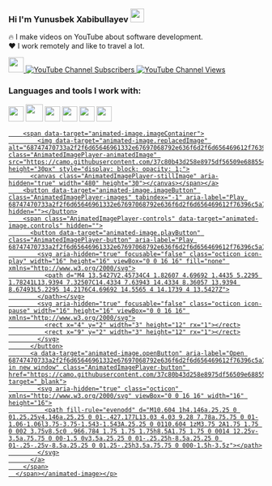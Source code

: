 ### Hi I'm Yunusbek Xabibullayev <img src="https://media.giphy.com/media/hvRJCLFzcasrR4ia7z/giphy.gif" width="27px">

🔥 I make videos on YouTube about software development.<br />
❤️ I work remotely and like to travel a lot.

<a href="https://www.youtube.com/@Yunusjon_vlogs/videos" rel="nofollow">
    <img src="https://camo.githubusercontent.com/508aaf5f8583bd1a8e080f224b9cde5a017554eae8b5c318d936a6188f3c3c74/68747470733a2f2f7777772e6672656569636f6e73706e672e636f6d2f7468756d62732f796f75747562652d6c6f676f2d706e672f68642d796f75747562652d6c6f676f2d706e672d7472616e73706172656e742d6261636b67726f756e642d32302e706e67" width="30px" data-canonical-src="https://www.freeiconspng.com/thumbs/youtube-logo-png/hd-youtube-logo-png-transparent-background-20.png" style="max-width: 100%;">
    <img alt="YouTube Channel Subscribers" src="https://camo.githubusercontent.com/8562105fdc8ee39c44f5203b53d3a96b776a5e8f4f78dd704c4762969ab555bf/68747470733a2f2f696d672e736869656c64732e696f2f796f75747562652f6368616e6e656c2f73756273637269626572732f554331496a6749394966356861335967735f3167536b76773f7374796c653d666f722d7468652d6261646765" data-canonical-src="https://img.shields.io/youtube/channel/subscribers/UC1IjgI9If5ha3Ygs_1gSkvw?style=for-the-badge" style="max-width: 100%;">
    <img alt="YouTube Channel Views" src="https://camo.githubusercontent.com/631c93c4d4b89706a5f9af20b57742fb739630e4ce24fc8e60cec182808cf7ae/68747470733a2f2f696d672e736869656c64732e696f2f796f75747562652f6368616e6e656c2f76696577732f554331496a6749394966356861335967735f3167536b76773f7374796c653d666f722d7468652d6261646765" data-canonical-src="https://img.shields.io/youtube/channel/views/UC1IjgI9If5ha3Ygs_1gSkvw?style=for-the-badge" style="max-width: 100%;">
</a>

<br />

### Languages and tools I work with:

<p dir="auto"><code><a target="_blank" rel="noopener noreferrer nofollow" href="https://camo.githubusercontent.com/3d40cb2db7ec7ab11eba4a2c48287088798254ba01deee1a9d45e3903e84dfdc/68747470733a2f2f63646e2d69636f6e732d706e672e666c617469636f6e2e636f6d2f3531322f3733322f3733323231322e706e67"><img src="https://camo.githubusercontent.com/3d40cb2db7ec7ab11eba4a2c48287088798254ba01deee1a9d45e3903e84dfdc/68747470733a2f2f63646e2d69636f6e732d706e672e666c617469636f6e2e636f6d2f3531322f3733322f3733323231322e706e67" width="30px" data-canonical-src="https://cdn-icons-png.flaticon.com/512/732/732212.png" style="max-width: 100%;"></a></code>
<code><a target="_blank" rel="noopener noreferrer nofollow" href="https://camo.githubusercontent.com/ab76cf33c1f19fa8ee8c301d48da09dbaf18d71e43dcb958d4ffb3e97a91d3e8/68747470733a2f2f63646e2e66726565626965737570706c792e636f6d2f6c6f676f732f6c617267652f32782f637373332d6c6f676f2d706e672d7472616e73706172656e742e706e67"><img src="https://camo.githubusercontent.com/ab76cf33c1f19fa8ee8c301d48da09dbaf18d71e43dcb958d4ffb3e97a91d3e8/68747470733a2f2f63646e2e66726565626965737570706c792e636f6d2f6c6f676f732f6c617267652f32782f637373332d6c6f676f2d706e672d7472616e73706172656e742e706e67" width="34px" data-canonical-src="https://cdn.freebiesupply.com/logos/large/2x/css3-logo-png-transparent.png" style="max-width: 100%;"></a></code>
<code><a target="_blank" rel="noopener noreferrer nofollow" href="https://camo.githubusercontent.com/5a3e9f617a51fa1e3885992f840d4f1097e188a6686338232c5958e380df554e/68747470733a2f2f63646e2d69636f6e732d706e672e666c617469636f6e2e636f6d2f3531322f353936382f353936383637322e706e67"><img src="https://camo.githubusercontent.com/5a3e9f617a51fa1e3885992f840d4f1097e188a6686338232c5958e380df554e/68747470733a2f2f63646e2d69636f6e732d706e672e666c617469636f6e2e636f6d2f3531322f353936382f353936383637322e706e67" width="30px" data-canonical-src="https://cdn-icons-png.flaticon.com/512/5968/5968672.png" style="max-width: 100%;"></a></code>
<code><a target="_blank" rel="noopener noreferrer nofollow" href="https://camo.githubusercontent.com/f6a7502e8bc3bb9c391cf2a343e213b6edea3c27e91cc4cd50663f5017efa5eb/68747470733a2f2f63646e2e66726565626965737570706c792e636f6d2f6c6f676f732f7468756d62732f32782f736173732d312d6c6f676f2e706e67"><img src="https://camo.githubusercontent.com/f6a7502e8bc3bb9c391cf2a343e213b6edea3c27e91cc4cd50663f5017efa5eb/68747470733a2f2f63646e2e66726565626965737570706c792e636f6d2f6c6f676f732f7468756d62732f32782f736173732d312d6c6f676f2e706e67" width="30px" data-canonical-src="https://cdn.freebiesupply.com/logos/thumbs/2x/sass-1-logo.png" style="max-width: 100%;"></a></code>
<code><a target="_blank" rel="noopener noreferrer nofollow" href="https://camo.githubusercontent.com/31e362bc613a4ce15d2295956a553073d280600ac3394d63eab7433161868d94/68747470733a2f2f6272616e64736c6f676f732e636f6d2f77702d636f6e74656e742f75706c6f6164732f696d616765732f6c617267652f6a6176617363726970742d6c6f676f2e706e67"><img src="https://camo.githubusercontent.com/31e362bc613a4ce15d2295956a553073d280600ac3394d63eab7433161868d94/68747470733a2f2f6272616e64736c6f676f732e636f6d2f77702d636f6e74656e742f75706c6f6164732f696d616765732f6c617267652f6a6176617363726970742d6c6f676f2e706e67" width="30px" data-canonical-src="https://brandslogos.com/wp-content/uploads/images/large/javascript-logo.png" style="max-width: 100%;"></a></code>
<code><a target="_blank" rel="noopener noreferrer nofollow" href="https://camo.githubusercontent.com/6016f51f1384c0116689b0612005cc9437f8bec77673199ceec8b71bbed7435c/68747470733a2f2f7365656b6c6f676f2e636f6d2f696d616765732f562f7675656a732d6c6f676f2d313744353836423538372d7365656b6c6f676f2e636f6d2e706e67"><img src="https://camo.githubusercontent.com/6016f51f1384c0116689b0612005cc9437f8bec77673199ceec8b71bbed7435c/68747470733a2f2f7365656b6c6f676f2e636f6d2f696d616765732f562f7675656a732d6c6f676f2d313744353836423538372d7365656b6c6f676f2e636f6d2e706e67" width="30px" data-canonical-src="https://seeklogo.com/images/V/vuejs-logo-17D586B587-seeklogo.com.png" style="max-width: 100%;"></a></code>
<animated-image data-catalyst=""><a target="_blank" rel="noopener noreferrer nofollow" href="https://camo.githubusercontent.com/37c80b43d258e8975df56509e68855434c963fab99b0b0f9c14621ec91325910/68747470733a2f2f6d65646961332e67697068792e636f6d2f6d656469612f76396c5a79306430413172703371673366662f67697068792e6769663f6369643d65636630356534376a716b6979736a68316e6b743432306e6776393339726d34616669756a62336f356d6c773233706c2665703d76315f737469636b6572735f736561726368267269643d67697068792e6769662663743d73" data-target="animated-image.originalLink" hidden=""><img src="https://camo.githubusercontent.com/37c80b43d258e8975df56509e68855434c963fab99b0b0f9c14621ec91325910/68747470733a2f2f6d65646961332e67697068792e636f6d2f6d656469612f76396c5a79306430413172703371673366662f67697068792e6769663f6369643d65636630356534376a716b6979736a68316e6b743432306e6776393339726d34616669756a62336f356d6c773233706c2665703d76315f737469636b6572735f736561726368267269643d67697068792e6769662663743d73" height="30px" data-canonical-src="https://media3.giphy.com/media/v9lZy0d0A1rp3qg3ff/giphy.gif?cid=ecf05e47jqkiysjh1nkt420ngv939rm4afiujb3o5mlw23pl&amp;ep=v1_stickers_search&amp;rid=giphy.gif&amp;ct=s" style="max-width: 100%; display: none;" data-target="animated-image.originalImage" hidden=""></a>
      <span class="AnimatedImagePlayer enabled" data-target="animated-image.player">
        <a data-target="animated-image.replacedLink" class="AnimatedImagePlayer-images" href="https://camo.githubusercontent.com/37c80b43d258e8975df56509e68855434c963fab99b0b0f9c14621ec91325910/68747470733a2f2f6d65646961332e67697068792e636f6d2f6d656469612f76396c5a79306430413172703371673366662f67697068792e6769663f6369643d65636630356534376a716b6979736a68316e6b743432306e6776393339726d34616669756a62336f356d6c773233706c2665703d76315f737469636b6572735f736561726368267269643d67697068792e6769662663743d73" target="_blank">
          
        <span data-target="animated-image.imageContainer">
            <img data-target="animated-image.replacedImage" alt="68747470733a2f2f6d65646961332e67697068792e636f6d2f6d656469612f76396c5a79306430413172703371673366662f67697068792e6769663f6369643d65636630356534376a716b6979736a68316e6b743432306e6776393339726d34616669756a62336f356d6c773233706c2665703d76315f737469636b6572735f736561726368267269643d67697068792e6769662663743d73" class="AnimatedImagePlayer-animatedImage" src="https://camo.githubusercontent.com/37c80b43d258e8975df56509e68855434c963fab99b0b0f9c14621ec91325910/68747470733a2f2f6d65646961332e67697068792e636f6d2f6d656469612f76396c5a79306430413172703371673366662f67697068792e6769663f6369643d65636630356534376a716b6979736a68316e6b743432306e6776393339726d34616669756a62336f356d6c773233706c2665703d76315f737469636b6572735f736561726368267269643d67697068792e6769662663743d73" height="30px" style="display: block; opacity: 1;">
          <canvas class="AnimatedImagePlayer-stillImage" aria-hidden="true" width="480" height="30"></canvas></span></a>
        <button data-target="animated-image.imageButton" class="AnimatedImagePlayer-images" tabindex="-1" aria-label="Play 68747470733a2f2f6d65646961332e67697068792e636f6d2f6d656469612f76396c5a79306430413172703371673366662f67697068792e6769663f6369643d65636630356534376a716b6979736a68316e6b743432306e6776393339726d34616669756a62336f356d6c773233706c2665703d76315f737469636b6572735f736561726368267269643d67697068792e6769662663743d73" hidden=""></button>
        <span class="AnimatedImagePlayer-controls" data-target="animated-image.controls" hidden="">
          <button data-target="animated-image.playButton" class="AnimatedImagePlayer-button" aria-label="Play 68747470733a2f2f6d65646961332e67697068792e636f6d2f6d656469612f76396c5a79306430413172703371673366662f67697068792e6769663f6369643d65636630356534376a716b6979736a68316e6b743432306e6776393339726d34616669756a62336f356d6c773233706c2665703d76315f737469636b6572735f736561726368267269643d67697068792e6769662663743d73">
            <svg aria-hidden="true" focusable="false" class="octicon icon-play" width="16" height="16" viewBox="0 0 16 16" fill="none" xmlns="http://www.w3.org/2000/svg">
              <path d="M4 13.5427V2.45734C4 1.82607 4.69692 1.4435 5.2295 1.78241L13.9394 7.32507C14.4334 7.63943 14.4334 8.36057 13.9394 8.67493L5.2295 14.2176C4.69692 14.5565 4 14.1739 4 13.5427Z">
            </path></svg>
            <svg aria-hidden="true" focusable="false" class="octicon icon-pause" width="16" height="16" viewBox="0 0 16 16" xmlns="http://www.w3.org/2000/svg">
              <rect x="4" y="2" width="3" height="12" rx="1"></rect>
              <rect x="9" y="2" width="3" height="12" rx="1"></rect>
            </svg>
          </button>
          <a data-target="animated-image.openButton" aria-label="Open 68747470733a2f2f6d65646961332e67697068792e636f6d2f6d656469612f76396c5a79306430413172703371673366662f67697068792e6769663f6369643d65636630356534376a716b6979736a68316e6b743432306e6776393339726d34616669756a62336f356d6c773233706c2665703d76315f737469636b6572735f736561726368267269643d67697068792e6769662663743d73 in new window" class="AnimatedImagePlayer-button" href="https://camo.githubusercontent.com/37c80b43d258e8975df56509e68855434c963fab99b0b0f9c14621ec91325910/68747470733a2f2f6d65646961332e67697068792e636f6d2f6d656469612f76396c5a79306430413172703371673366662f67697068792e6769663f6369643d65636630356534376a716b6979736a68316e6b743432306e6776393339726d34616669756a62336f356d6c773233706c2665703d76315f737469636b6572735f736561726368267269643d67697068792e6769662663743d73" target="_blank">
            <svg aria-hidden="true" class="octicon" xmlns="http://www.w3.org/2000/svg" viewBox="0 0 16 16" width="16" height="16">
              <path fill-rule="evenodd" d="M10.604 1h4.146a.25.25 0 01.25.25v4.146a.25.25 0 01-.427.177L13.03 4.03 9.28 7.78a.75.75 0 01-1.06-1.06l3.75-3.75-1.543-1.543A.25.25 0 0110.604 1zM3.75 2A1.75 1.75 0 002 3.75v8.5c0 .966.784 1.75 1.75 1.75h8.5A1.75 1.75 0 0014 12.25v-3.5a.75.75 0 00-1.5 0v3.5a.25.25 0 01-.25.25h-8.5a.25.25 0 01-.25-.25v-8.5a.25.25 0 01.25-.25h3.5a.75.75 0 000-1.5h-3.5z"></path>
            </svg>
          </a>
        </span>
      </span></animated-image></p>
    
